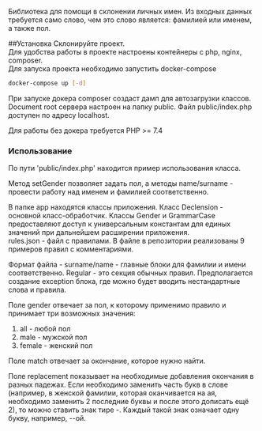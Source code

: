 Библиотека для помощи в склонении личных имен.
Из входных данных требуется само слово, чем это слово является: фамилией или именем, а также пол.
										

##Установка
Склонируйте проект.  
Для удобства работы в проекте настроены контейнеры с php, nginx, composer.  
Для запуска проекта необходимо запустить docker-compose  
```bash
docker-compose up [-d]
```

При запуске докера composer создаст дамп для автозагрузки классов.  
Document root сервера настроен на папку public.
Файл public/index.php доступен по адресу localhost.

Для работы без докера требуется PHP >= 7.4

### Использование
По пути 'public/index.php' находится пример использования класса.

Метод setGender позволяет задать пол, а методы name/surname - провести работу над именем и фамилией соответственно.

В папке app находятся классы приложения.
Класс Declension - основной класс-обработчик. Классы Gender и GrammarCase предоставляют доступ к универсальным
константам для единых значений при дальнейшем расширении приложения.  
rules.json - файл с правилами. В файле в репозитории реализованы 9 примеров правил с комментариями.

Формат файла - surname/name - главные блоки для фамилии и имени соответственно. Regular - 
это секция обычных правил. Предполагается создание exception блока, где можно будет вводить нестандартные слова и правила.

Поле gender отвечает за пол, к которому применимо правило и принимает три возможных значения:
1. all - любой пол
2. male - мужской пол
3. female - женский пол

Поле match отвечает за окончание, которое нужно найти.

Поле replacement показывает на необходимые добавления окончания в разных падежах. Если необходимо заменить часть букв
в слове (например, в женской фамилии, которая оканчивается на ая, необходимо заменить 2 последние буквы и после этого дописать ещё 2), 
то можно ставить знак тире -. Каждый такой знак означает одну букву, например, --ой.


